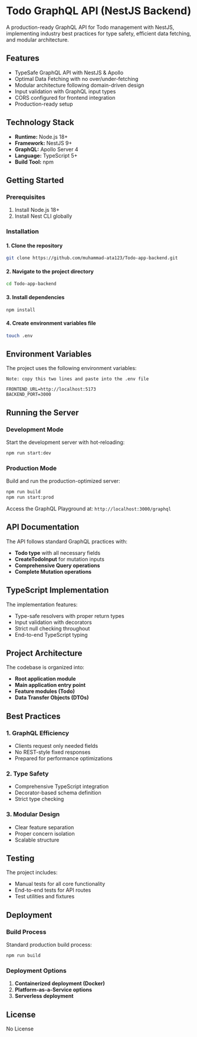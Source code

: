 
# Todo GraphQL API (NestJS Backend)

A production-ready GraphQL API for Todo management with NestJS, implementing industry best practices for type safety, efficient data fetching, and modular architecture.

## Features

- TypeSafe GraphQL API with NestJS & Apollo
- Optimal Data Fetching with no over/under-fetching
- Modular architecture following domain-driven design
- Input validation with GraphQL input types
- CORS configured for frontend integration
- Production-ready setup

## Technology Stack

- **Runtime:** Node.js 18+
- **Framework:** NestJS 9+
- **GraphQL:** Apollo Server 4
- **Language:** TypeScript 5+
- **Build Tool:** npm

## Getting Started

### Prerequisites

1. Install Node.js 18+
2. Install Nest CLI globally

### Installation

#### 1. Clone the repository
```sh
git clone https://github.com/muhammad-ata123/Todo-app-backend.git
```

#### 2. Navigate to the project directory
```sh
cd Todo-app-backend
```

#### 3. Install dependencies
```sh
npm install
```

#### 4. Create environment variables file
```sh
touch .env
```

## Environment Variables

The project uses the following environment variables:


```env
Note: copy this two lines and paste into the .env file 

FRONTEND_URL=http://localhost:5173
BACKEND_PORT=3000
```

## Running the Server

### Development Mode
Start the development server with hot-reloading:
```sh
npm run start:dev
```

### Production Mode
Build and run the production-optimized server:
```sh
npm run build
npm run start:prod
```

Access the GraphQL Playground at: `http://localhost:3000/graphql`

## API Documentation

The API follows standard GraphQL practices with:

- **Todo type** with all necessary fields
- **CreateTodoInput** for mutation inputs
- **Comprehensive Query operations**
- **Complete Mutation operations**

## TypeScript Implementation

The implementation features:

- Type-safe resolvers with proper return types
- Input validation with decorators
- Strict null checking throughout
- End-to-end TypeScript typing

## Project Architecture

The codebase is organized into:

- **Root application module**
- **Main application entry point**
- **Feature modules (Todo)**
- **Data Transfer Objects (DTOs)**

## Best Practices

### 1. GraphQL Efficiency
- Clients request only needed fields
- No REST-style fixed responses
- Prepared for performance optimizations

### 2. Type Safety
- Comprehensive TypeScript integration
- Decorator-based schema definition
- Strict type checking

### 3. Modular Design
- Clear feature separation
- Proper concern isolation
- Scalable structure

## Testing

The project includes:

- Manual tests for all core functionality
- End-to-end tests for API routes
- Test utilities and fixtures

## Deployment

### Build Process
Standard production build process:
```sh
npm run build
```

### Deployment Options
1. **Containerized deployment (Docker)**
2. **Platform-as-a-Service options**
3. **Serverless deployment**

## License

No License


